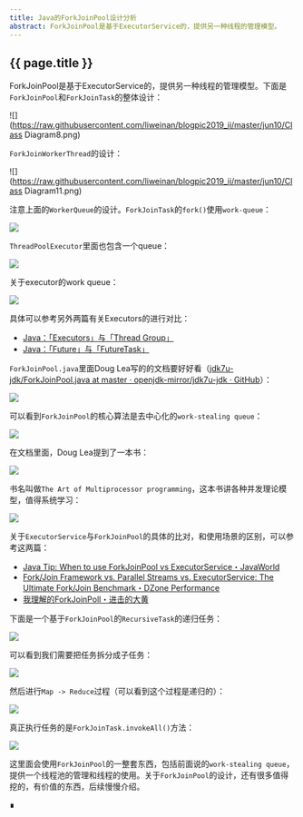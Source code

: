 ```yaml
---
title: Java的ForkJoinPool设计分析
abstract: ForkJoinPool是基于ExecutorService的，提供另一种线程的管理模型。
---
```


## {{ page.title }} 

ForkJoinPool是基于ExecutorService的，提供另一种线程的管理模型。下面是`ForkJoinPool`和`ForkJoinTask`的整体设计：

![](https://raw.githubusercontent.com/liweinan/blogpic2019_ii/master/jun10/Class Diagram8.png)

`ForkJoinWorkerThread`的设计：

![](https://raw.githubusercontent.com/liweinan/blogpic2019_ii/master/jun10/Class Diagram11.png)

注意上面的`WorkerQueue`的设计。`ForkJoinTask`的`fork()`使用`work-queue`：

![](https://raw.githubusercontent.com/liweinan/blogpic2019_ii/master/jun10/38C2D4D7-1E13-4DD4-A305-A55955B55AD9.png)

`ThreadPoolExecutor`里面也包含一个queue：

![](https://raw.githubusercontent.com/liweinan/blogpic2019_ii/master/jun10/9FA56D40-9B40-46FD-960C-89766DEE70D0.png)

关于executor的work queue：

![](https://raw.githubusercontent.com/liweinan/blogpic2019_ii/master/jun10/025443FC-C7D5-461C-8FE7-D2142A124B5C.png)

具体可以参考另外两篇有关Executors的进行对比：

* [Java：「Executors」与「Thread Group」](http://weinan.io/2018/01/24/executors.html)
* [Java：「Future」与「FutureTask」](http://weinan.io/2018/01/25/future.html)

`ForkJoinPool.java`里面Doug Lea写的的文档要好好看（[jdk7u-jdk/ForkJoinPool.java at master · openjdk-mirror/jdk7u-jdk · GitHub](https://github.com/openjdk-mirror/jdk7u-jdk/blob/master/src/share/classes/java/util/concurrent/ForkJoinPool.java#L157)）：

![](https://raw.githubusercontent.com/liweinan/blogpic2019_ii/master/jun10/7991560090602_.pic_hd.jpg)

可以看到`ForkJoinPool`的核心算法是去中心化的`work-stealing queue`：

![](https://raw.githubusercontent.com/liweinan/blogpic2019_ii/master/jun10/2C9FF8BA-20F2-4616-AE04-C335890F92E7.png)

在文档里面，Doug Lea提到了一本书：

![](https://raw.githubusercontent.com/liweinan/blogpic2019_ii/master/jun10/2B8E0539-DC7C-438F-883C-711A6B5195D0.png)

书名叫做`The Art of Multiprocessor programming`，这本书讲各种并发理论模型，值得系统学习：

![](https://raw.githubusercontent.com/liweinan/blogpic2019_ii/master/jun10/8FA25379-C779-4F72-9B58-B7BDFBCD8915.png)

关于`ExecutorService`与`ForkJoinPool`的具体的比对，和使用场景的区别，可以参考这两篇：

* [Java Tip: When to use ForkJoinPool vs ExecutorService・JavaWorld](https://www.javaworld.com/article/2078440/java-tip-when-to-use-forkjoinpool-vs-executorservice.html)
* [Fork/Join Framework vs. Parallel Streams vs. ExecutorService: The Ultimate Fork/Join Benchmark・DZone Performance](https://dzone.com/articles/forkjoin-framework-vs-parallel)
* [我理解的ForkJoinPoll・进击的大黄](https://javahuang.github.io/2016/05/11/java-concurrent-forkjoinpool/)

下面是一个基于`ForkJoinPool`的`RecursiveTask`的递归任务：

![](https://raw.githubusercontent.com/liweinan/blogpic2019_ii/master/jun10/B59E285B-F89C-4825-8D05-F344E2B834B9.png)

可以看到我们需要把任务拆分成子任务：

![](https://raw.githubusercontent.com/liweinan/blogpic2019_ii/master/jun10/38B529F8-CE0C-411D-82D3-BA68A5865F5B.png)

然后进行`Map -> Reduce`过程（可以看到这个过程是递归的）：

![](https://raw.githubusercontent.com/liweinan/blogpic2019_ii/master/jun10/CE6896BC-9D18-4CC0-A2D1-27F11C7B6865.png)

真正执行任务的是`ForkJoinTask.invokeAll()`方法：

![](https://raw.githubusercontent.com/liweinan/blogpic2019_ii/master/jun10/java.util.concurrent.ForkJoinTask.invokeAll(Collection).png)

这里面会使用`ForkJoinPool`的一整套东西，包括前面说的`work-stealing queue`，提供一个线程池的管理和线程的使用。关于`ForkJoinPool`的设计，还有很多值得挖的，有价值的东西，后续慢慢介绍。

∎

